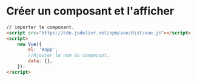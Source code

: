 # Créer un composant et l'afficher

```html
// importer le composant.
<script src="https://cdn.jsdelivr.net/npm/vue/dist/vue.js"></script>
<script>
    new Vue({
        el: '#app',
        //Ajouter le nom du composant.
        data: {},
    });
</script>
```
